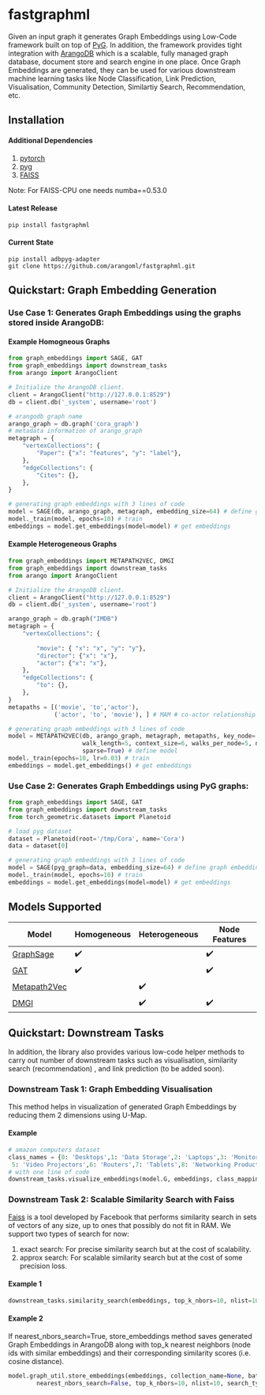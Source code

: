 # fastgraphml
Given an input graph it generates Graph Embeddings using Low-Code framework built on top of [PyG](https://pytorch-geometric.readthedocs.io/en/latest/). In addition, the framework provides tight integration with  [ArangoDB](https://www.arangodb.com/) which is a scalable, fully managed graph database, document store and search engine in one place. Once Graph Embeddings are generated, they can be used for various downstream machine learning tasks like Node Classification, Link Prediction, Visualisation, Community Detection, Similartiy Search, Recommendation, etc. 

## Installation
#### Additional Dependencies
1. [pytorch](https://pytorch.org/) 
2. [pyg](https://pytorch-geometric.readthedocs.io/en/latest/notes/installation.html) 
3. [FAISS](https://github.com/facebookresearch/faiss/blob/main/INSTALL.md) 

Note: For FAISS-CPU one needs numba==0.53.0

#### Latest Release
```
pip install fastgraphml
```
#### Current State
```
pip install adbpyg-adapter
git clone https://github.com/arangoml/fastgraphml.git

```

## Quickstart: Graph Embedding Generation

### Use Case 1: Generates Graph Embeddings using the graphs stored inside ArangoDB:

#### Example Homogneous Graphs

```python
from graph_embeddings import SAGE, GAT
from graph_embeddings import downstream_tasks 
from arango import ArangoClient

# Initialize the ArangoDB client.
client = ArangoClient("http://127.0.0.1:8529")
db = client.db('_system', username='root')

# arangodb graph name
arango_graph = db.graph('cora_graph')
# metadata information of arango_graph
metagraph = {
    "vertexCollections": {
        "Paper": {"x": "features", "y": "label"},
    },
    "edgeCollections": {
        "Cites": {},
    },
}

# generating graph embeddings with 3 lines of code
model = SAGE(db, arango_graph, metagraph, embedding_size=64) # define graph embedding model
model._train(model, epochs=10) # train
embeddings = model.get_embeddings(model=model) # get embeddings
```

#### Example Heterogeneous Graphs

```python
from graph_embeddings import METAPATH2VEC, DMGI
from graph_embeddings import downstream_tasks 
from arango import ArangoClient

# Initialize the ArangoDB client.
client = ArangoClient("http://127.0.0.1:8529")
db = client.db('_system', username='root')

arango_graph = db.graph("IMDB")
metagraph = {
    "vertexCollections": {
    
        "movie": { "x": "x", "y": "y"},  
        "director": {"x": "x"},
        "actor": {"x": "x"},
    },
    "edgeCollections": {
        "to": {},
    },
}
metapaths = [('movie', 'to','actor'),
             ('actor', 'to', 'movie'), ] # MAM # co-actor relationship

# generating graph embeddings with 3 lines of code
model = METAPATH2VEC(db, arango_graph, metagraph, metapaths, key_node='movie', embedding_size=128,
                     walk_length=5, context_size=6, walks_per_node=5, num_negative_samples=5,
                     sparse=True) # define model
model._train(epochs=10, lr=0.03) # train
embeddings = model.get_embeddings() # get embeddings
```

### Use Case 2: Generates Graph Embeddings using PyG graphs:

```python
from graph_embeddings import SAGE, GAT
from graph_embeddings import downstream_tasks 
from torch_geometric.datasets import Planetoid

# load pyg dataset
dataset = Planetoid(root='/tmp/Cora', name='Cora')
data = dataset[0]

# generating graph embeddings with 3 lines of code
model = SAGE(pyg_graph=data, embedding_size=64) # define graph embedding model
model._train(model, epochs=10) # train
embeddings = model.get_embeddings(model=model) # get embeddings
```
## Models Supported

Model         | Homogeneous   | Heterogeneous | Node Features
------------- | ------------- | ------------- | ------------- 
[GraphSage](https://arxiv.org/abs/1706.02216)     | ✔️             |               | ✔️ 
[GAT](https://arxiv.org/abs/1710.10903)           | ✔️             |               | ✔️ 
[Metapath2Vec](https://ericdongyx.github.io/papers/KDD17-dong-chawla-swami-metapath2vec.pdf)  |               | ✔️             |  
[DMGI](https://arxiv.org/pdf/1911.06750.pdf)          |               | ✔️             | ✔️ 



## Quickstart: Downstream Tasks
In addition, the library also provides various low-code helper methods to carry out number of downstream tasks such as visualisation, similarity search (recommendation) , and link prediction (to be added soon).

### Downstream Task 1: Graph Embedding Visualisation
This method helps in visualization of generated Graph Embeddings by reducing them 2 dimensions using U-Map.
#### Example
```python
# amazon computers dataset
class_names = {0: 'Desktops',1: 'Data Storage',2: 'Laptops',3: 'Monitors',4: 'Computer Components',
 5: 'Video Projectors',6: 'Routers',7: 'Tablets',8: 'Networking Products',9: 'Webcams'}
# with one line of code
downstream_tasks.visualize_embeddings(model.G, embeddings, class_mapping=class_names, emb_percent=0.1) # model.G is PyG data object
```
### Downstream Task 2: Scalable Similarity Search with Faiss
[Faiss](https://engineering.fb.com/2017/03/29/data-infrastructure/faiss-a-library-for-efficient-similarity-search/) is a tool developed by Facebook that performs similarity search in sets of vectors of any size, up to ones that possibly do not fit in RAM.
We support two types of search for now:
1. exact search: For precise similarity search but at the cost of scalability.
2. approx search: For scalable similarity search but at the cost of some precision loss.
#### Example 1
```python
downstream_tasks.similarity_search(embeddings, top_k_nbors=10, nlist=10, search_type='exact')
```
#### Example 2
If nearest_nbors_search=True, store_embeddings method saves generated Graph Embeddings in ArangoDB along with top_k nearest neighbors (node ids with similar embeddings) and their corresponding similarity scores (i.e. cosine distance). 
```python
model.graph_util.store_embeddings(embeddings, collection_name=None, batch_size=100, class_mapping=None, 
        nearest_nbors_search=False, top_k_nbors=10, nlist=10, search_type='exact')
```

